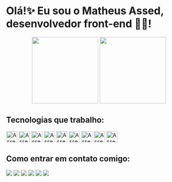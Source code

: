 
# Olá!✨ Eu sou o Matheus Assed, desenvolvedor front-end 🧑‍💻!

<div align="center">
  <img height="180em" src="https://github-readme-stats.vercel.app/api?username=matheusassed&show_icons=true&theme=outrun&include_all_commits=true&count_private=true"/>
  <img height="180em" src="https://github-readme-stats.vercel.app/api/top-langs/?username=matheusassed&layout=compact&langs_count=7&theme=outrun"/>
</div>

## Tecnologias que trabalho:
<div>
  <img alt="Assed-Tech" height="30" src="https://img.shields.io/badge/HTML5-E34F26?style=for-the-badge&logo=html5&logoColor=white">
  <img alt="Assed-Tech" height="30" src="https://img.shields.io/badge/CSS3-1572B6?style=for-the-badge&logo=css3&logoColor=white">
  <img alt="Assed-Tech" height="30" src="https://img.shields.io/badge/Sass-CC6699?style=for-the-badge&logo=sass&logoColor=white">
  <img alt="Assed-Tech" height="30" src="https://img.shields.io/badge/JavaScript-323330?style=for-the-badge&logo=javascript&logoColor=F7DF1E">
  <img alt="Assed-Tech" height="30" src="https://img.shields.io/badge/React-20232A?style=for-the-badge&logo=react&logoColor=61DAFB">
  <img alt="Assed-Tech" height="30" src="https://img.shields.io/badge/styled--components-DB7093?style=for-the-badge&logo=styled-components&logoColor=white">
  <img alt="Assed-Tech" height="30" src="https://img.shields.io/badge/TypeScript-007ACC?style=for-the-badge&logo=typescript&logoColor=white">
  <img alt="Assed-Tech" height="30" src="https://img.shields.io/badge/jQuery-0769AD?style=for-the-badge&logo=jquery&logoColor=white">
  <img alt="Assed-Tech" height="30" src="https://img.shields.io/badge/Microsoft_SharePoint-0078D4?style=for-the-badge&logo=microsoft-sharepoint&logoColor=white">
</div>
  
 ## Como entrar em contato comigo:
<div>
  <a href="https://instagram.com/matheusassed" target="_blank"><img src="https://img.shields.io/badge/Instagram-E4405F?style=for-the-badge&logo=instagram&logoColor=white"></a>
  <a href = "mailto:matheusassed@gmail.com"><img src="https://img.shields.io/badge/Gmail-D14836?style=for-the-badge&logo=gmail&logoColor=white"></a>
  <a href="https://www.linkedin.com/in/matheusassed" target="_blank"><img src="https://img.shields.io/badge/LinkedIn-0077B5?style=for-the-badge&logo=linkedin&logoColor=white"></a>
  <a href="https://t.me/matheusassed" target="_blank"><img src="https://img.shields.io/badge/Telegram-2CA5E0?style=for-the-badge&logo=telegram&logoColor=white"></a>
  <a href="https://twitter.com/matheusassed" target="_blank"><img src="https://img.shields.io/badge/Twitter-1DA1F2?style=for-the-badge&logo=twitter&logoColor=white"></a>
  <a href="https://pt.stackoverflow.com/users/76107/matheus" target="_blank"><img src="https://img.shields.io/badge/Stack_Overflow-FE7A16?style=for-the-badge&logo=stack-overflow&logoColor=white"></a>
</div>
